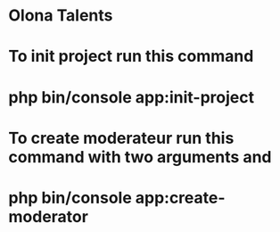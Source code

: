 # Olona Talents

# To init project run this command
# php bin/console app:init-project

# To create moderateur run this command with two arguments <email> and <password>
# php bin/console app:create-moderator <email> <password>